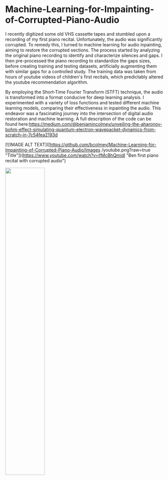 # Machine-Learning-for-Impainting-of-Corrupted-Piano-Audio
I recently digitized some old VHS cassette tapes and stumbled upon a recording of my first piano recital. Unfortunately, the audio was significantly corrupted. To remedy this, I turned to machine learning for audio inpainting, aiming to restore the corrupted sections. The process started by analyzing the original piano recording to identify and characterize silences and gaps. I then pre-processed the piano recording to standardize the gaps sizes, before creating training and testing datasets, artificially augmenting them with similar gaps for a controlled study. The training data was taken from hours of youtube videos of children's first recitals, which predictably altered the youtube recommendation algorithm. 

By employing the Short-Time Fourier Transform (STFT) technique, the audio is transformed into a format conducive for deep learning analysis. I experimented with a variety of loss functions and tested different machine learning models, comparing their effectiveness in inpainting the audio. This endeavor was a fascinating journey into the intersection of digital audio restoration and machine learning. A full description of the code can be found here:https://medium.com/@benjamincolmey/unveiling-the-aharonov-bohm-effect-simulating-quantum-electron-wavepacket-dynamics-from-scratch-in-7c54fea2193d

[![IMAGE ALT TEXT]([https://github.com/bcolmey/Machine-Learning-for-Impainting-of-Corrupted-Piano-Audio/Images
/youtube.png?raw=true "Title"])(https://www.youtube.com/watch?v=ifMcBhQmidI "Ben first piano recital with corrupted audio")


[<img src="https://github.com/bcolmey/Machine-Learning-for-Impainting-of-Corrupted-Piano-Audio/Images/youtube.png)" width="50%">](https://www.youtube.com/watch?v=Hc79sDi3f0U "Now in Android: 55")
